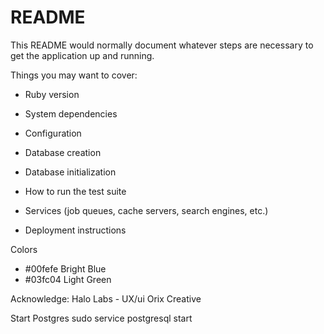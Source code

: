 # README

This README would normally document whatever steps are necessary to get the
application up and running.

Things you may want to cover:

- Ruby version

- System dependencies

- Configuration

- Database creation

- Database initialization

- How to run the test suite

- Services (job queues, cache servers, search engines, etc.)

- Deployment instructions

Colors

- #00fefe Bright Blue
- #03fc04 Light Green

Acknowledge: Halo Labs - UX/ui
Orix Creative

Start Postgres
sudo service postgresql start
